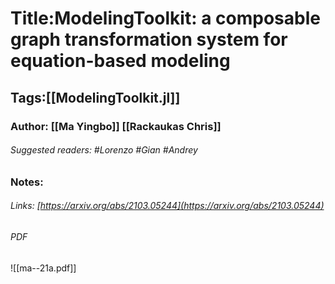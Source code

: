 # Title:ModelingToolkit: a  composable graph transformation system for equation-based modeling
## Tags:[[ModelingToolkit.jl]]
### Author: [[Ma Yingbo]] [[Rackaukas Chris]]
###### Suggested readers: #Lorenzo #Gian #Andrey 
### Notes:

###### Links: [https://arxiv.org/abs/2103.05244](https://arxiv.org/abs/2103.05244)
###### PDF
![[ma--21a.pdf]]


